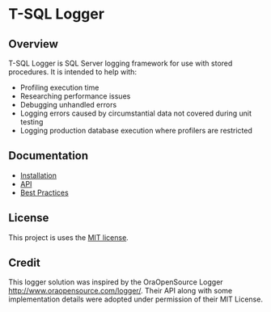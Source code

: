 # T-SQL Logger

## Overview
T-SQL Logger is SQL Server logging framework for use with stored procedures. It is intended to help with: 
- Profiling execution time
- Researching performance issues 
- Debugging unhandled errors 
- Logging errors caused by circumstantial data not covered during unit testing
- Logging production database execution where profilers are restricted

## Documentation
- [Installation](docs/Installation.md)
- [API](docs/Logger%20API.md)
- [Best Practices](docs/Best%20Practices.md)

## License
This project is uses the [MIT license](LICENSE).

## Credit
This logger solution was inspired by the OraOpenSource Logger http://www.oraopensource.com/logger/. Their API along with some implementation details were adopted under permission of their MIT License.
